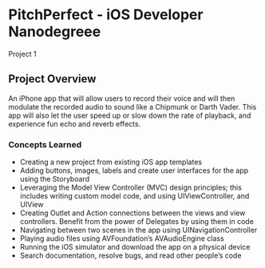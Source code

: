 # PitchPerfect - iOS Developer Nanodegreee
Project 1

## Project Overview
An iPhone app that will allow users to record their voice and will then modulate the recorded audio to sound like a Chipmunk or Darth Vader. This app will also let the user speed up or slow down the rate of playback, and experience fun echo and reverb effects.

### Concepts Learned
- Creating a new project from existing iOS app templates
- Adding buttons, images, labels and create user interfaces for the app using the Storyboard
- Leveraging the Model View Controller (MVC) design principles; this includes writing custom model code, and using UIViewController, and UIView
- Creating Outlet and Action connections between the views and view controllers. Benefit from the power of Delegates by using them in code
- Navigating between two scenes in the app using UINavigationController
- Playing audio files using AVFoundation’s AVAudioEngine class
- Running the iOS simulator and download the app on a physical device
- Search documentation, resolve bugs, and read other people’s code
